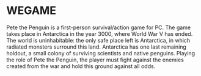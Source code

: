 # WEGAME

Pete the Penguin is a first-person survival/action game for PC. The game takes place in Antarctica in the year 3000, where World War V has ended. The world is uninhabitable: the only safe place left is Antarctica, in which radiated monsters surround this land. Antarctica has one last remaining holdout, a small colony of surviving scientists and native penguins. Playing the role of Pete the Penguin, the player must fight against the enemies created from the war and hold this ground against all odds.
